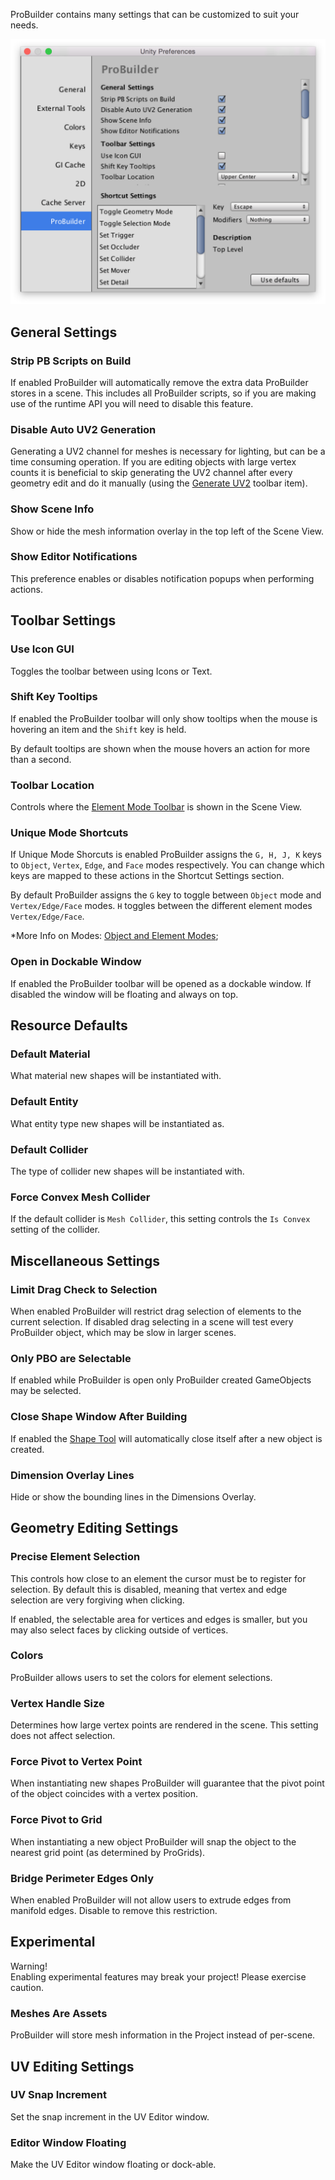 ProBuilder contains many settings that can be customized to suit your needs.

![Preferences Window](images/preferences.png)

## General Settings

### Strip PB Scripts on Build

If enabled ProBuilder will automatically remove the extra data ProBuilder stores in a scene.  This includes all ProBuilder scripts, so if you are making use of the runtime API you will need to disable this feature.

### Disable Auto UV2 Generation

Generating a UV2 channel for meshes is necessary for lighting, but can be a time consuming operation.  If you are editing objects with large vertex counts it is beneficial to skip generating the UV2 channel after every geometry edit and do it manually (using the [Generate UV2](../toolbar/object-actions/#generateuv2) toolbar item).

### Show Scene Info

Show or hide the mesh information overlay in the top left of the Scene View.

### Show Editor Notifications

This preference enables or disables notification popups when performing actions.

## Toolbar Settings

### Use Icon GUI

Toggles the toolbar between using Icons or Text.

### Shift Key Tooltips

If enabled the ProBuilder toolbar will only show tooltips when the mouse is hovering an item and the `Shift` key is held.

By default tooltips are shown when the mouse hovers an action for more than a second.

### Toolbar Location

Controls where the [Element Mode Toolbar](../toolbar/overview-toolbar/#edit-mode-toolbar) is shown in the Scene View.

### Unique Mode Shortcuts

If Unique Mode Shorcuts is enabled ProBuilder assigns the `G, H, J, K` keys to `Object`, `Vertex`, `Edge`, and `Face` modes respectively.  You can change which keys are mapped to these actions in the Shortcut Settings section.

By default ProBuilder assigns the `G` key to toggle between `Object` mode and `Vertex/Edge/Face` modes.  `H` toggles between the different element modes `Vertex/Edge/Face`.

*More Info on Modes: [Object and Element Modes](../general/fundamentals/#modes);

### Open in Dockable Window

If enabled the ProBuilder toolbar will be opened as a dockable window.  If disabled the window will be floating and always on top.

## Resource Defaults

### Default Material

What material new shapes will be instantiated with.

### Default Entity

What entity type new shapes will be instantiated as.

### Default Collider

The type of collider new shapes will be instantiated with.

### Force Convex Mesh Collider

If the default collider is `Mesh Collider`, this setting controls the `Is Convex` setting of the collider.

## Miscellaneous Settings

### Limit Drag Check to Selection

When enabled ProBuilder will restrict drag selection of elements to the current selection.  If disabled drag selecting in a scene will test every ProBuilder object, which may be slow in larger scenes.

### Only PBO are Selectable

If enabled while ProBuilder is open only ProBuilder created GameObjects may be selected.

### Close Shape Window After Building

If enabled the [Shape Tool](../toolbar/tool-panels/#shape-tool) will automatically close itself after a new object is created.

### Dimension Overlay Lines

Hide or show the bounding lines in the Dimensions Overlay.

## Geometry Editing Settings

### Precise Element Selection

This controls how close to an element the cursor must be to register for selection.  By default this is disabled, meaning that vertex and edge selection are very forgiving when clicking.

If enabled, the selectable area for vertices and edges is smaller, but you may also select faces by clicking outside of vertices.

### Colors

ProBuilder allows users to set the colors for element selections.

<!--
### Selected Face Color
### Edge Wireframe Color
### Vertex Color
### Selected Vertex Color-->

### Vertex Handle Size

 Determines how large vertex points are rendered in the scene.  This setting does not affect selection.

### Force Pivot to Vertex Point

When instantiating new shapes ProBuilder will guarantee that the pivot point of the object coincides with a vertex position.

### Force Pivot to Grid

When instantiating a new object ProBuilder will snap the object to the nearest grid point (as determined by ProGrids).

<a id="bridge-perimeter-edges"></a>
### Bridge Perimeter Edges Only

When enabled ProBuilder will not allow users to extrude edges from manifold edges.  Disable to remove this restriction.

## Experimental

<div class="alert-box warning">
<div class="size2">Warning!</div class="size2">
Enabling experimental features may break your project!  Please exercise caution.
</div>

### Meshes Are Assets

ProBuilder will store mesh information in the Project instead of per-scene.

## UV Editing Settings

### UV Snap Increment

Set the snap increment in the UV Editor window.

### Editor Window Floating

Make the UV Editor window floating or dock-able.
